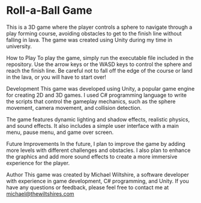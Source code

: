# Roll-a-Ball Game

This is a 3D game where the player controls a sphere to navigate through a play forming course, avoiding obstacles to get to the finish line without falling in lava. The game was created using Unity during my time in university.

How to Play
To play the game, simply run the executable file included in the repository. Use the arrow keys or the WASD keys to control the sphere and reach the finish line. Be careful not to fall off the edge of the course or land in the lava, or you will have to start over!

Development
This game was developed using Unity, a popular game engine for creating 2D and 3D games. I used C# programming language to write the scripts that control the gameplay mechanics, such as the sphere movement, camera movement, and collision detection.

The game features dynamic lighting and shadow effects, realistic physics, and sound effects. It also includes a simple user interface with a main menu, pause menu, and game over screen.

Future Improvements
In the future, I plan to improve the game by adding more levels with different challenges and obstacles. I also plan to enhance the graphics and add more sound effects to create a more immersive experience for the player.

Author
This game was created by Michael Wiltshire, a software developer with experience in game development, C# programming, and Unity. If you have any questions or feedback, please feel free to contact me at michael@thewiltshires.com
